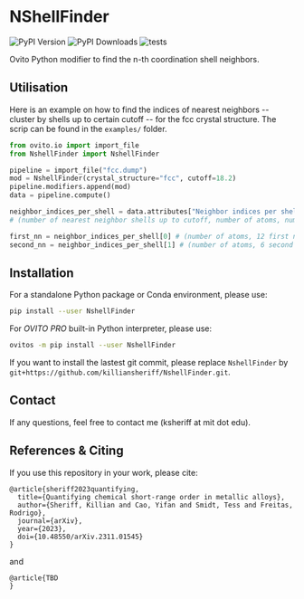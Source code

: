 # NShellFinder
![PyPI Version](https://img.shields.io/pypi/v/nshellfinder.svg) ![PyPI Downloads](https://static.pepy.tech/badge/nshellfinder) ![tests](https://github.com/killiansheriff/NShellFinder/actions/workflows/python-tests.yml/badge.svg)

Ovito Python modifier to find the n-th coordination shell neighbors. 

## Utilisation 
Here is an example on how to find the indices of nearest neighbors -- cluster by shells up to certain cutoff -- for the fcc crystal structure. The scrip can be found in the ``examples/`` folder.  

```python
from ovito.io import import_file
from NshellFinder import NshellFinder

pipeline = import_file("fcc.dump")
mod = NshellFinder(crystal_structure="fcc", cutoff=18.2)
pipeline.modifiers.append(mod)
data = pipeline.compute()

neighbor_indices_per_shell = data.attributes["Neighbor indices per shell"]
# (number of nearest neighbor shells up to cutoff, number of atoms, number of nearest neighbors in the shell)

first_nn = neighbor_indices_per_shell[0] # (number of atoms, 12 first nearest neigbors)
second_nn = neighbor_indices_per_shell[1] # (number of atoms, 6 second nearest neighbors)
```


## Installation
For a standalone Python package or Conda environment, please use:
```bash
pip install --user NshellFinder
```

For *OVITO PRO* built-in Python interpreter, please use:
```bash
ovitos -m pip install --user NshellFinder
```

If you want to install the lastest git commit, please replace ``NshellFinder`` by ``git+https://github.com/killiansheriff/NshellFinder.git``.

## Contact
If any questions, feel free to contact me (ksheriff at mit dot edu).

## References & Citing 
If you use this repository in your work, please cite:

```
@article{sheriff2023quantifying,
  title={Quantifying chemical short-range order in metallic alloys},
  author={Sheriff, Killian and Cao, Yifan and Smidt, Tess and Freitas, Rodrigo},
  journal={arXiv},
  year={2023},
  doi={10.48550/arXiv.2311.01545}
}
```

and 

```
@article{TBD
}
```
